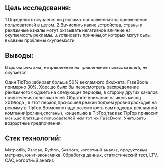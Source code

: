## Цель исследования:

1.Определить окупается ли реклама, направленная на привлечение пользователей в целом. 2.Вычислить какие устройства, страны и рекламные каналы могут оказывать негативное влияние на окупаемость рекламы. 3.Установить причины,от которых могут быть вызваны проблемы окупаемости.

## Выводы:
В целом реклама, направленная на привлечение пользователей, не окупается.

Один TipTop забирает больше 50% рекламного бюджета, FaseBoom примерно 30%. Хорошо было бы пересмотреть распределение рекламного бюджета на следующие периоды, в сторону других каналов привлечения пользователей. Обратите внимание на июнь месяц 2019года , в этот период произошел резкий подъем уровня расходов на рекламу в TipTop.Возможно надо рассмотреть сам подход к рекламной компании(ролики,слоганы), концепцию в TipTop,так как TipTop приносит меньше платящих пользователей чем тот же FaseBoom. Учитывать возрастные предпочтения.

## Стек технологий:
Matplotlib, Pandas, Python, Seaborn, когортный анализ, продуктовые метрики, юнит-экономика. Обработка данных, статистический тест, LTV, CAC, когортный анализ

